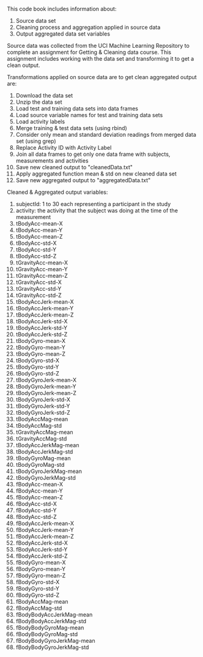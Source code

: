 This code book includes information about:

1.	Source data set
2.	Cleaning process and aggregation applied in source data
3.	Output aggregated data set variables


Source data was collected from the UCI Machine Learning Repository to complete an assignment for Getting & Cleaning data course. This assignment includes working with the data set and transforming it to get a clean output. 

Transformations applied on source data are to get clean aggregated output are:

1.	Download the data set
2.	Unzip the data set
3.	Load test and training data sets into data frames
4.	Load source variable names for test and training data sets
5.	Load activity labels
6.	Merge training & test data sets (using rbind)
7.	Consider only mean and standard deviation readings from merged data set (using grep)
8.	Replace Activity ID with Activity Label
9.	Join all data frames to get only one data frame with subjects, measurements and activities
10.	Save new cleaned output to "cleanedData.txt"
11.	Apply aggregated function mean & std on new cleaned data set
12.	Save new aggregated output to "aggregatedData.txt"

Cleaned & Aggregated output variables:

1.	subjectId: 1 to 30 each representing a participant in the study
2.	activity: the activity that the subject was doing at the time of the measurement
3.	tBodyAcc-mean-X
4.	tBodyAcc-mean-Y
1.	tBodyAcc-mean-Z
2.	tBodyAcc-std-X
3.	tBodyAcc-std-Y
4.	tBodyAcc-std-Z
5.	tGravityAcc-mean-X
6.	tGravityAcc-mean-Y
7.	tGravityAcc-mean-Z
8.	tGravityAcc-std-X
9.	tGravityAcc-std-Y
10.	tGravityAcc-std-Z
11.	tBodyAccJerk-mean-X
12.	tBodyAccJerk-mean-Y
13.	tBodyAccJerk-mean-Z
14.	tBodyAccJerk-std-X
15.	tBodyAccJerk-std-Y
16.	tBodyAccJerk-std-Z
17.	tBodyGyro-mean-X
18.	tBodyGyro-mean-Y
19.	tBodyGyro-mean-Z
20.	tBodyGyro-std-X
21.	tBodyGyro-std-Y
22.	tBodyGyro-std-Z
23.	tBodyGyroJerk-mean-X
24.	tBodyGyroJerk-mean-Y
25.	tBodyGyroJerk-mean-Z
26.	tBodyGyroJerk-std-X
27.	tBodyGyroJerk-std-Y
28.	tBodyGyroJerk-std-Z
29.	tBodyAccMag-mean
30.	tBodyAccMag-std
31.	tGravityAccMag-mean
32.	tGravityAccMag-std
33.	tBodyAccJerkMag-mean
34.	tBodyAccJerkMag-std
35.	tBodyGyroMag-mean
36.	tBodyGyroMag-std
37.	tBodyGyroJerkMag-mean
38.	tBodyGyroJerkMag-std
39.	fBodyAcc-mean-X
40.	fBodyAcc-mean-Y
41.	fBodyAcc-mean-Z
42.	fBodyAcc-std-X
43.	fBodyAcc-std-Y
44.	fBodyAcc-std-Z
45.	fBodyAccJerk-mean-X
46.	fBodyAccJerk-mean-Y
47.	fBodyAccJerk-mean-Z
48.	fBodyAccJerk-std-X
49.	fBodyAccJerk-std-Y
50.	fBodyAccJerk-std-Z
51.	fBodyGyro-mean-X
52.	fBodyGyro-mean-Y
53.	fBodyGyro-mean-Z
54.	fBodyGyro-std-X
55.	fBodyGyro-std-Y
56.	fBodyGyro-std-Z
57.	fBodyAccMag-mean
58.	fBodyAccMag-std
59.	fBodyBodyAccJerkMag-mean
60.	fBodyBodyAccJerkMag-std
61.	fBodyBodyGyroMag-mean
62.	fBodyBodyGyroMag-std
63.	fBodyBodyGyroJerkMag-mean
64.	fBodyBodyGyroJerkMag-std
